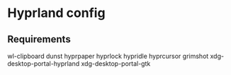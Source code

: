 # Hyprland config

## Requirements
wl-clipboard
dunst
hyprpaper
hyprlock
hypridle
hyprcursor
grimshot
xdg-desktop-portal-hyprland
xdg-desktop-portal-gtk

